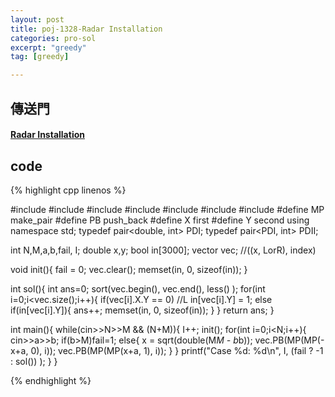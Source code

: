 ```yaml
---
layout: post
title: poj-1328-Radar Installation
categories: pro-sol
excerpt: "greedy"
tag: [greedy]

---
```


## 傳送門

#### [Radar Installation](http://poj.org/problem?id=1328)

## code

{% highlight cpp linenos %}

#include <iostream>
#include <algorithm>
#include <cmath>
#include <vector>
#include <utility>
#include <functional>
#include <cstring>
#define MP make_pair
#define PB push_back
#define X first
#define Y second
using namespace std;
typedef pair<double, int> PDI;
typedef pair<PDI, int> PDII;

int N,M,a,b,fail, I;
double x,y;
bool in[3000];
vector<PDII> vec; //((x, LorR), index)

void init(){
  fail = 0;
  vec.clear();
  memset(in, 0, sizeof(in));
}

int sol(){
  int ans=0;
  sort(vec.begin(), vec.end(), less<PDII>() );
  for(int i=0;i<vec.size();i++){
    if(vec[i].X.Y == 0)  //L
      in[vec[i].Y] = 1;
    else if(in[vec[i].Y]){
      ans++;
      memset(in, 0, sizeof(in));
    }
  }
  return ans;
}

int main(){
  while(cin>>N>>M && (N+M)){
    I++;
    init();
    for(int i=0;i<N;i++){
      cin>>a>>b;
      if(b>M)fail=1;
      else{
        x = sqrt(double(M*M - b*b));
        vec.PB(MP(MP(-x+a, 0), i));
        vec.PB(MP(MP(x+a, 1), i));
      }
    }
    printf("Case %d: %d\n", I, (fail ? -1 : sol()) );
  }
}


{% endhighlight %}
